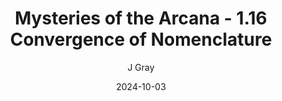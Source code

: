 ---
title: 'Mysteries of the Arcana - 1.16 Convergence of Nomenclature'
alt: 'Mysteries of the Arcana'
date: '2024-10-03'
author: 'J Gray'
artist: 'Keira'
---